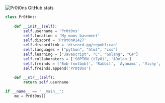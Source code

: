 ![Pr0t0ns GitHub stats](https://github-readme-stats.vercel.app/api?username=pr0t0ns&show_icons=true&theme=radical)
```python
class Pr0t0ns:
    
    def __init__(self):
        self.username = 'Pr0t0ns'
        self.location = 'My moms basement'
        self.discord = 'Pr0t0n#1427'
        self.discordlink = 'discord.gg/republican'
        self.languages = ["python", "html", "css"]
        self.learning = ["Javascript", "C", "Golang", "C#"]
        self.collaboraters = ['S0PT0N (t7y8)', 'ADylan']
        self.freinds = ['Bob (notbob)', 'Rabbit', 'Ayanami', 'Vichy', 'JohnBoy', 'adam44gg', 'Dahere', 'Sharktwo']
        self.freinds.append('Pr0t0ns')
        
    def __str__(self):
        return self.username

if __name__ == '__main__':
    me = Pr0t0ns()
```
